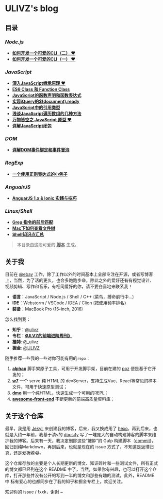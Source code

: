 # ULIVZ's blog

## 目录

<!--START-->

### _Node.js_

- [**如何开发一个可爱的CLI（二） ❤**](https://api.github.com/repos/ulivz/blog/issues/18)
- [**如何开发一个可爱的CLI（一） ❤**](https://api.github.com/repos/ulivz/blog/issues/17)

### _JavaScript_

- [**深入JavaScript继承原理 ❤**](https://api.github.com/repos/ulivz/blog/issues/16)
- [**ES6 Class 和 Function Class**](https://api.github.com/repos/ulivz/blog/issues/15)
- [**JavaScript的函数声明和函数表达式**](https://api.github.com/repos/ulivz/blog/issues/14)
- [**实现jQuery的$(document).ready**](https://api.github.com/repos/ulivz/blog/issues/13)
- [**JavaScript中的引用类型**](https://api.github.com/repos/ulivz/blog/issues/12)
- [**浅谈JavaScript遍历数组的几种方法**](https://api.github.com/repos/ulivz/blog/issues/11)
- [**万物皆空之 JavaScript 原型 ❤**](https://api.github.com/repos/ulivz/blog/issues/10)
- [**详解JavaScript闭包**](https://api.github.com/repos/ulivz/blog/issues/7)

### _DOM_

- [**详解DOM事件绑定和事件冒泡**](https://api.github.com/repos/ulivz/blog/issues/9)

### _RegExp_

- [**一个使用正则表达式的小例子**](https://api.github.com/repos/ulivz/blog/issues/8)

### _AngualrJS_

- [**AnguarJS 1.x & Ionic 实践与技巧**](https://api.github.com/repos/ulivz/blog/issues/6)

### _Linux/Shell_

- [**Grep 指令的前后匹配**](https://api.github.com/repos/ulivz/blog/issues/5)
- [**Mac下如何查看文件树**](https://api.github.com/repos/ulivz/blog/issues/4)
- [**Shell知识点汇总**](https://api.github.com/repos/ulivz/blog/issues/3)

<!--END-->

> 本目录由这段可爱的 [脚本](./index.js) 生成。



## 关于我

目前在 [@ebay](https://github.com/eBay) 工作，除了工作以外的时间基本上全部专注在开源，或者写博客上，当然，为了活的更久，也会多跑跑步😅。除此之外的爱好还有有视觉设计、视频剪辑、写作和音乐，有相同爱好的你，请不要吝啬地来联系我！

- **语言**：JavaScript / Node.js / Shell / C++ (菜鸟，搏命前行中...)
- **IDE**：Webstorm / VSCode / IDEA / Clion (按使用频率排名)
- **装备**：MacBook Pro (15-inch, 2016)

怎么找到我：

- **知乎**：[@ulivz](https://www.zhihu.com/people/chen-hao-li-3/activities)
- **专栏**：[**《ULVZ的前端进阶周刊》**](https://zhuanlan.zhihu.com/c_170301607)
- **推特**: @_ulivz
- **掘金**: [@ULIVZ](https://juejin.im/user/58d75f5b61ff4b006ccd9b83)

随手推荐一些我的一些对你可能有用的`repo`：

1. [**alphax**](https://github.com/ulivz/alphax) 脚手架原子工具，可用于开发脚手架，目前在建的 [poz](https://github.com/ulivz/poz) 便是基于它开发的；
2. [**w7**](https://github.com/ulivz/w7) 一个 serve 纯 HTML 的 devServer，支持生成Vue、React等常见的样本文件，可用于快速原型测试；
3. [**dmo**](https://github.com/ulivz/dmo) 用一个纯HTML，快速生成一个可用的REPL；
4. [**awesome-front-end**](https://github.com/ulivz/awesome-front-end) 不断更新的前端高质量资料库；

## 关于这个仓库

最早，我是用 [Jekyll](https://github.com/jekyll/jekyll) 来创建我的博客，后来，我又换成用了 [hexo](https://github.com/hexojs/hexo)，再到后来，也就是大约一年前，我基于清v的 [docsify](https://github.com/QingWei-Li/docsify) 写了一堆庞大的自动构建博客的脚本来维护我的博客。后来有一天，我决定删除这些“臃肿”的 Gulp 构建脚本（[commit](https://github.com/ulivz/blog/commit/d0d5bdf916aa59df8df1f7c07b97198385371013))，回归到纯Markdown，再到后来，也就是现在的 issue 方式了，不知道是返璞归真，还是爱折腾😂。

这个仓库存放的主要是个人长期更新的博文、知识碎片和一些测试文件，所有正式的博文都已经列在这个 README 中了，当然，如果你有兴趣，也可以打开这个仓库，打开那些并没有公开的写到一半的博文和那些有趣的测试，此外，README中 标有爱心的也都同步在了我的知乎和掘金专栏上，欢迎关注。

欢迎你的 issue / fxxk，谢谢 ~
